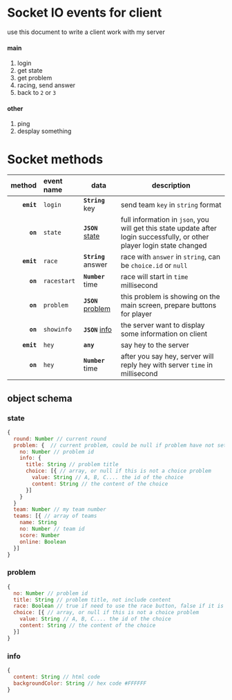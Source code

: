 # Socket IO events for client
use this document to write a client work with my server  

#### main
1. login
2. get state
3. get problem
4. racing, send answer
5. back to `2` or `3`

#### other
1. ping
2. desplay something


# Socket methods

|method|event name|data|description|
|-----:|:---------|----|-----------|
|__`emit`__|`login`|__`String`__ key|send team `key` in `string` format|
|__`on`__|`state`|__`JSON`__ [state](#state)|full information in `json`, you will get this state update after login successfully, or other player login state changed|
|__`emit`__|`race`|__`String`__ answer|race with `answer` in `string`, can be `choice.id` or `null`|
|__`on`__|`racestart`|__`Number`__ time|race will start in `time` millisecond|
|__`on`__|`problem`|__`JSON`__ [problem](#problem)|this problem is showing on the main screen, prepare buttons for player|
|__`on`__|`showinfo`|__`JSON`__ [info](#info)| the server want to display some information on client|
|__`emit`__|`hey`|__`any`__| say hey to the server|
|__`on`__|`hey`|__`Number`__ time| after you say hey, server will reply hey with server `time` in millisecond|

## object schema
### state
``` javascript
{
  round: Number // current round
  problem: {  // current problem, could be null if problem have not set yet
    no: Number // problem id
    info: {
      title: String // problem title
      choice: [{ // array, or null if this is not a choice problem
        value: String // A, B, C.... the id of the choice
        content: String // the content of the choice
      }]
    }
  }
  team: Number // my team number
  teams: [{ // array of teams
    name: String
    no: Number // team id
    score: Number
    online: Boolean
  }]
}
```
### problem
``` javascript
{
  no: Number // problem id
  title: String // problem title, not include content
  race: Boolean // true if need to use the race button, false if it is a choice problem
  choice: [{ // array, or null if this is not a choice problem
    value: String // A, B, C.... the id of the choice
    content: String // the content of the choice
  }]
}
```
### info
``` javascript
{
  content: String // html code
  backgroundColor: String // hex code #FFFFFF
}
```
